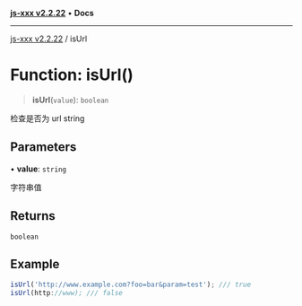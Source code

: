 [**js-xxx v2.2.22**](../README.md) • **Docs**

***

[js-xxx v2.2.22](../README.md) / isUrl

# Function: isUrl()

> **isUrl**(`value`): `boolean`

检查是否为 url string

## Parameters

• **value**: `string`

字符串值

## Returns

`boolean`

## Example

```ts
isUrl('http://www.example.com?foo=bar&param=test'); /// true
isUrl(http://www); /// false
```
